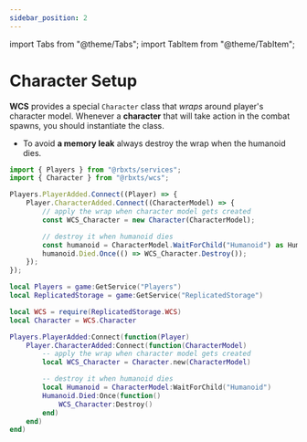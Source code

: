 ```yaml
---
sidebar_position: 2
---
```


import Tabs from "@theme/Tabs";
import TabItem from "@theme/TabItem";

# Character Setup

**WCS** provides a special `Character` class that *wraps* around player's character model.
Whenever a **character** that will take action in the combat spawns, you should instantiate the class.
 - To avoid **a memory leak** always destroy the wrap when the humanoid dies.

<Tabs groupId="languages">
<TabItem value="TypeScript" default>

```ts title="character.ts" showLineNumbers
import { Players } from "@rbxts/services";
import { Character } from "@rbxts/wcs";

Players.PlayerAdded.Connect((Player) => {
	Player.CharacterAdded.Connect((CharacterModel) => {
		// apply the wrap when character model gets created
		const WCS_Character = new Character(CharacterModel);

		// destroy it when humanoid dies
		const humanoid = CharacterModel.WaitForChild("Humanoid") as Humanoid;
		humanoid.Died.Once(() => WCS_Character.Destroy());
	});
});
```

</TabItem>
<TabItem value="Luau">

```lua title="character.lua" showLineNumbers
local Players = game:GetService("Players")
local ReplicatedStorage = game:GetService("ReplicatedStorage")

local WCS = require(ReplicatedStorage.WCS)
local Character = WCS.Character

Players.PlayerAdded:Connect(function(Player)
    Player.CharacterAdded:Connect(function(CharacterModel)
    	-- apply the wrap when character model gets created
        local WCS_Character = Character.new(CharacterModel)

        -- destroy it when humanoid dies
        local Humanoid = CharacterModel:WaitForChild("Humanoid")
        Humanoid.Died:Once(function()
            WCS_Character:Destroy()
        end)
    end)
end)
```

</TabItem>
</Tabs>